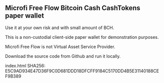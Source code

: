 ## Microfi Free Flow Bitcoin Cash CashTokens paper wallet


Use it at your own risk and with small amount of BCH.

This is a non-custodial client-side paper wallet for demonstration purposes.

Microfi Free Flow is not Virtual Asset Service Provider.

Download the source code from Github and run it locally.


index.html SHA256: E5C9AD934E47D36F9C0D681DDD18DFCFF9184C5170DD4B5E31140188CEF9B389


